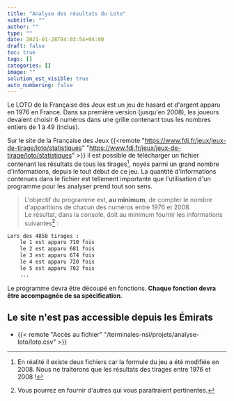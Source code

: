 ```yaml
---
title: "Analyse des résultats du Loto"
subtitle: ""
author: ""
type: ""
date: 2021-01-28T04:03:54+04:00
draft: false
toc: true
tags: []
categories: []
image: ""
solution_est_visible: true
auto_numbering: false
---
```

[^2]: En réalité il existe deux fichiers car la formule du jeu a été modifiée en 2008. Nous ne traiterons que les résultats des tirages entre 1976 et 2008 !
[^1]: Vous pourrez en fournir d'autres qui vous paraitraient pertinentes.

Le LOTO de la Française des Jeux est un jeu de hasard et d'argent apparu en 1976 en France. Dans sa première version (jusqu'en 2008), les joueurs devaient choisir 6 numéros dans une grille contenant tous les nombres entiers de 1 à 49 (inclus).

Sur le site de la Française des Jeux {{<remote "https://www.fdj.fr/jeux/jeux-de-tirage/loto/statistiques" "https://www.fdj.fr/jeux/jeux-de-tirage/loto/statistiques" >}} il est possible de télécharger un fichier contenant les résultats de tous les tirages[^2], noyés parmi un grand nombre d'informations, depuis le tout début de ce jeu. La quantité d'informations contenues dans le fichier est tellement importante que l'utilisation d'un programme pour les analyser prend tout son sens.

> L'objectif du programme est, **au minimum**, de compter le nombre d'apparitions de chacun des numéros entre 1976 et 2008.\
Le résultat, dans la console, doit au minimum fournir les informations suivantes[^1] :

```bash
Lors des 4858 tirages : 
    le 1 est apparu 710 fois 
    le 2 est apparu 681 fois 
    le 3 est apparu 674 fois 
    le 4 est apparu 720 fois 
    le 5 est apparu 702 fois
    ...
```

Le programme devra être découpé en fonctions. **Chaque fonction devra être accompagnée de sa spécification**.

## Le site n'est pas accessible depuis les Émirats

- {{< remote "Accès au fichier" "/terminales-nsi/projets/analyse-loto/loto.csv" >}}
